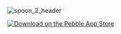 ![spoon_2_header](https://cloud.githubusercontent.com/assets/137686/9282386/ea9c8eea-4280-11e5-9394-ff6cc452c1a6.png)

[![Download on the Pebble App Store](http://pblweb.com/badge/52b2088505c0467ea900004f/black/medium/)](https://apps.getpebble.com/applications/52b2088505c0467ea900004f)